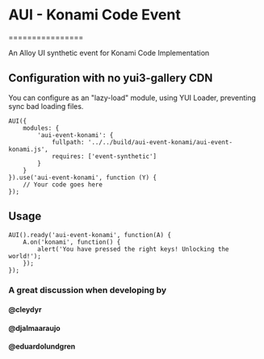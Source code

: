 # AUI - Konami Code Event
================

An Alloy UI synthetic event for Konami Code Implementation

## Configuration with no yui3-gallery CDN
You can configure as an "lazy-load" module, using YUI Loader, preventing sync bad loading files.

	AUI({
		modules: { 
			'aui-event-konami': {
				fullpath: '../../build/aui-event-konami/aui-event-konami.js',
				requires: ['event-synthetic']
			}
		}	}).use('aui-event-konami', function (Y) {
		// Your code goes here	});
	
## Usage
	AUI().ready('aui-event-konami', function(A) {
		A.on('konami', function() {
			alert('You have pressed the right keys! Unlocking the world!');
		});
	});
	


  

### A great discussion when developing by
#### @cleydyr
#### @djalmaaraujo
#### @eduardolundgren
